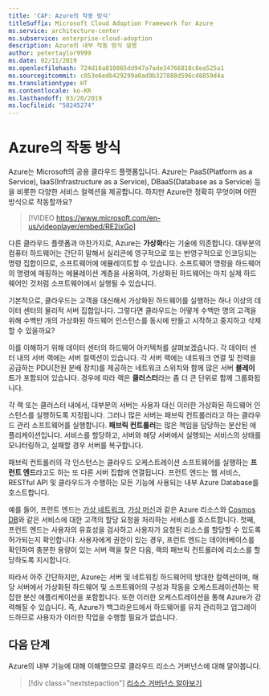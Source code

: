 ```yaml
---
title: 'CAF: Azure의 작동 방식'
titleSuffix: Microsoft Cloud Adoption Framework for Azure
ms.service: architecture-center
ms.subservice: enterprise-cloud-adoption
description: Azure의 내부 작동 방식 설명
author: petertaylor9999
ms.date: 02/11/2019
ms.openlocfilehash: 724d16a810865dd947a7ade34766818c8ea525a1
ms.sourcegitcommit: c053e6edb429299a0ad9b327888d596c48859d4a
ms.translationtype: HT
ms.contentlocale: ko-KR
ms.lasthandoff: 03/20/2019
ms.locfileid: "58245274"
---
```

<!-- markdownlint-disable MD026 -->

# <a name="how-does-azure-work"></a>Azure의 작동 방식

Azure는 Microsoft의 공용 클라우드 플랫폼입니다. Azure는 PaaS(Platform as a Service), IaaS(Infrastructure as a Service), DBaaS(Database as a Service) 등을 비롯한 다양한 서비스 컬렉션을 제공합니다. 하지만 Azure란 정확히 무엇이며 어떤 방식으로 작동할까요?

<!-- markdownlint-disable MD034 -->

> [!VIDEO https://www.microsoft.com/en-us/videoplayer/embed/RE2ixGo]

<!-- markdownlint-enable MD034 -->

다른 클라우드 플랫폼과 마찬가지로, Azure는 **가상화**라는 기술에 의존합니다. 대부분의 컴퓨터 하드웨어는 간단히 말해서 실리콘에 영구적으로 또는 반영구적으로 인코딩되는 명령 집합이므로, 소프트웨어에 에뮬레이트할 수 있습니다. 소프트웨어 명령을 하드웨어의 명령에 매핑하는 에뮬레이션 계층을 사용하여, 가상화된 하드웨어는 마치 실제 하드웨어인 것처럼 소프트웨어에서 실행될 수 있습니다.

기본적으로, 클라우드는 고객을 대신해서 가상화된 하드웨어를 실행하는 하나 이상의 데이터 센터의 물리적 서버 집합입니다. 그렇다면 클라우드는 어떻게 수백만 명의 고객을 위해 수백만 개의 가상화된 하드웨어 인스턴스를 동시에 만들고 시작하고 중지하고 삭제할 수 있을까요?

이를 이해하기 위해 데이터 센터의 하드웨어 아키텍처를 살펴보겠습니다.  각 데이터 센터 내의 서버 랙에는 서버 컬렉션이 있습니다. 각 서버 랙에는 네트워크 연결 및 전력을 공급하는 PDU(전원 분배 장치)를 제공하는 네트워크 스위치와 함께 많은 서버 **블레이드**가 포함되어 있습니다. 경우에 따라 랙은 **클러스터**라는 좀 더 큰 단위로 함께 그룹화됩니다.

각 랙 또는 클러스터 내에서, 대부분의 서버는 사용자 대신 이러한 가상화된 하드웨어 인스턴스를 실행하도록 지정됩니다. 그러나 많은 서버는 패브릭 컨트롤러라고 하는 클라우드 관리 소프트웨어를 실행합니다. **패브릭 컨트롤러**는 많은 책임을 담당하는 분산된 애플리케이션입니다. 서비스를 할당하고, 서버와 해당 서버에서 실행되는 서비스의 상태를 모니터링하고, 실패할 경우 서버를 복구합니다.

패브릭 컨트롤러의 각 인스턴스는 클라우드 오케스트레이션 소프트웨어를 실행하는 **프런트 엔드**라고도 하는 또 다른 서버 집합에 연결됩니다. 프런트 엔드는 웹 서비스, RESTful API 및 클라우드가 수행하는 모든 기능에 사용되는 내부 Azure Database를 호스트합니다.

예를 들어, 프런트 엔드는 [가상 네트워크][vnet], [가상 머신][vms]과 같은 Azure 리소스와 [Cosmos DB][cosmosdb]와 같은 서비스에 대한 고객의 할당 요청을 처리하는 서비스를 호스트합니다. 첫째, 프런트 엔드는 사용자의 유효성을 검사하고 사용자가 요청된 리소스를 할당할 수 있도록 허가되는지 확인합니다. 사용자에게 권한이 있는 경우, 프런트 엔드는 데이터베이스를 확인하여 충분한 용량이 있는 서버 랙을 찾은 다음, 랙의 패브릭 컨트롤러에 리소스를 할당하도록 지시합니다.

따라서 아주 간단하지만, Azure는 서버 및 네트워킹 하드웨어의 방대한 컬렉션이며, 해당 서버에서 가상화된 하드웨어 및 소프트웨어의 구성과 작동을 오케스트레이션하는 복잡한 분산 애플리케이션을 포함합니다. 또한 이러한 오케스트레이션을 통해 Azure가 강력해질 수 있습니다. 즉, Azure가 백그라운드에서 하드웨어를 유지 관리하고 업그레이드하므로 사용자가 이러한 작업을 수행할 필요가 없습니다.

## <a name="next-steps"></a>다음 단계

Azure의 내부 기능에 대해 이해했으므로 클라우드 리소스 거버넌스에 대해 알아봅니다.

> [!div class="nextstepaction"]
> [리소스 거버넌스 알아보기](what-is-governance.md)

<!-- Links -->

[cosmosdb]: /azure/cosmos-db/introduction
[docs-add-users-to-aad]: /azure/active-directory/add-users-azure-active-directory?toc=/azure/architecture/cloud-adoption-guide/toc.json
[vms]: /azure/virtual-machines/
[vnet]: /azure/virtual-network/virtual-networks-overview
